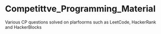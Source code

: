# Competittve_Programming_Material

Various CP questions solved on plarfoorms such as LeetCode, HackerRank and HackerBlocks
